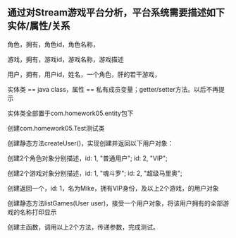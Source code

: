 通过对Stream游戏平台分析，平台系统需要描述如下实体/属性/关系 
------------------------------------
角色，拥有，角色id，角色名称，

游戏，拥有，游戏id，游戏名称，游戏描述

用户，拥有，用户id，姓名，一个角色，肝的若干游戏，

实体类 == java class，属性 == 私有成员变量；getter/setter方法。以后不再提示



实体类全部置于com.homework05.entity包下

创建com.homework05.Test测试类

创建静态方法createUser()，实现创建并返回以下用户对象：

创建2个角色对象分别描述，id: 1, "普通用户"; id: 2, "VIP";

创建2个游戏对象分别描述，id: 1, "魂斗罗"; id: 2, "超级马里奥";

创建返回一个，id: 1，名为Mike，拥有VIP身份，及以上2个游戏，的用户对象



创建静态方法listGames(User user)，接受一个用户对象，将该用户拥有的全部游戏的名称打印显示



创建主函数，调用以上2个方法，传递参数，完成测试。